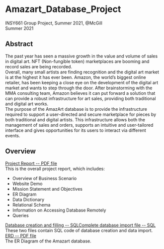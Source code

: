 # Amazart_Database_Project
INSY661 Group Project, Summer 2021, @McGill <br>
Summer 2021

## Abstract
The past year has seen a massive growth in the value and volume of sales in digital art. NFT (Non-fungible token) marketplaces are booming and record sales are being recorded. <br>
Overall, many small artists are finding recognition and the digital art market is at the highest it has ever been. Amazon, the world’s biggest online retailer, has been keeping a close eye on the development of the digital art market and wants to step through the door. After brainstorming with the MMA consulting team, Amazon believes it can put forward a solution that can provide a robust infrastructure for art sales, providing both traditional and digital art works. <br>
The purpose of the AmazArt database is to provide the infrastructure required to support a user-directed and secure marketplace for pieces by both traditional and digital artists. This infrastructure allows both the management of sales and orders, supports an intuitive and user-tailored interface and gives opportunities for its users to interact via different events.

## Overview
[Project Report -- PDF file](https://github.com/angelach99/Amazart_Database_Project/blob/main/Project_report.pdf) <br>
This is the overall project report, which includes: 
- Overview of Business Scenario
- Website Demo
- Mission Statement and Objectives
- ER Diagram
- Data Dictionary
- Relational Schema
- Information on Accessing Database Remotely
- Queries

[Database creation and filling -- SQL](https://github.com/angelach99/Amazart_Database_Project/blob/main/Amazart_Create_and_Populate.sql)[Complete database import file -- SQL](https://github.com/angelach99/Amazart_Database_Project/blob/main/Group15_Complete_Database_Import_File.sql) <br>
These two files contain SQL code of database creation and data import.<br>
[ERD -- PDF file](https://github.com/angelach99/Amazart_Database_Project/blob/main/ERD_ArtistMarketplace.pdf) <br>
The ER Diagram of the Amazart database.
